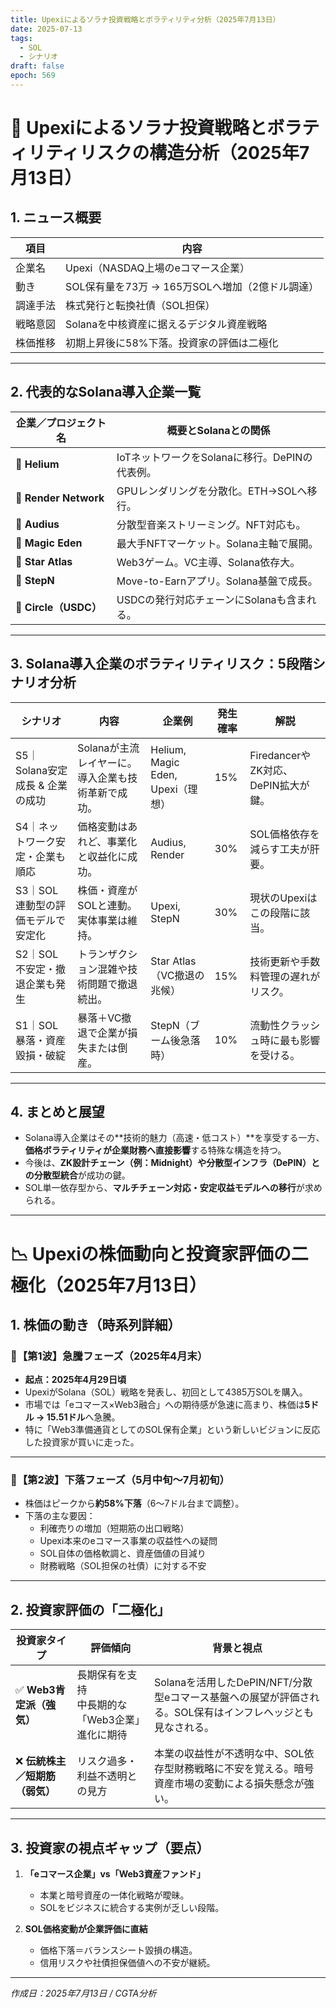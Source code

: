 ```yaml
---
title: Upexiによるソラナ投資戦略とボラティリティ分析（2025年7月13日）
date: 2025-07-13
tags:
  - SOL
  - シナリオ
draft: false
epoch: 569
---
```


# 🧩 Upexiによるソラナ投資戦略とボラティリティリスクの構造分析（2025年7月13日）

## 1. ニュース概要

| 項目 | 内容 |
|------|------|
| 企業名 | Upexi（NASDAQ上場のeコマース企業） |
| 動き | SOL保有量を73万 → 165万SOLへ増加（2億ドル調達） |
| 調達手法 | 株式発行と転換社債（SOL担保） |
| 戦略意図 | Solanaを中核資産に据えるデジタル資産戦略 |
| 株価推移 | 初期上昇後に58%下落。投資家の評価は二極化 |

---

## 2. 代表的なSolana導入企業一覧

| 企業／プロジェクト名 | 概要とSolanaとの関係 |
|----------------------|------------------------|
| 🔷 **Helium** | IoTネットワークをSolanaに移行。DePINの代表例。 |
| 🔷 **Render Network** | GPUレンダリングを分散化。ETH→SOLへ移行。 |
| 🔷 **Audius** | 分散型音楽ストリーミング。NFT対応も。 |
| 🔷 **Magic Eden** | 最大手NFTマーケット。Solana主軸で展開。 |
| 🔷 **Star Atlas** | Web3ゲーム。VC主導、Solana依存大。 |
| 🔷 **StepN** | Move-to-Earnアプリ。Solana基盤で成長。 |
| 🔷 **Circle（USDC）** | USDCの発行対応チェーンにSolanaも含まれる。 |

---

## 3. Solana導入企業のボラティリティリスク：5段階シナリオ分析

| シナリオ | 内容 | 企業例 | 発生確率 | 解説 |
|----------|------|--------|----------|------|
| S5｜Solana安定成長 & 企業の成功 | Solanaが主流レイヤーに。導入企業も技術革新で成功。 | Helium, Magic Eden, Upexi（理想） | 15% | FiredancerやZK対応、DePIN拡大が鍵。 |
| S4｜ネットワーク安定・企業も順応 | 価格変動はあれど、事業化と収益化に成功。 | Audius, Render | 30% | SOL価格依存を減らす工夫が肝要。 |
| S3｜SOL連動型の評価モデルで安定化 | 株価・資産がSOLと連動。実体事業は維持。 | Upexi, StepN | 30% | 現状のUpexiはこの段階に該当。 |
| S2｜SOL不安定・撤退企業も発生 | トランザクション混雑や技術問題で撤退続出。 | Star Atlas（VC撤退の兆候） | 15% | 技術更新や手数料管理の遅れがリスク。 |
| S1｜SOL暴落・資産毀損・破綻 | 暴落＋VC撤退で企業が損失または倒産。 | StepN（ブーム後急落時） | 10% | 流動性クラッシュ時に最も影響を受ける。 |

---

## 4. まとめと展望

- Solana導入企業はその**技術的魅力（高速・低コスト）**を享受する一方、**価格ボラティリティが企業財務へ直接影響**する特殊な構造を持つ。
- 今後は、**ZK設計チェーン（例：Midnight）や分散型インフラ（DePIN）との分散型統合**が成功の鍵。
- SOL単一依存型から、**マルチチェーン対応・安定収益モデルへの移行**が求められる。

---

# 📉 Upexiの株価動向と投資家評価の二極化（2025年7月13日）

## 1. 株価の動き（時系列詳細）

### 🔹【第1波】急騰フェーズ（2025年4月末）
- **起点：2025年4月29日頃**
- UpexiがSolana（SOL）戦略を発表し、初回として4385万SOLを購入。
- 市場では「eコマース×Web3融合」への期待感が急速に高まり、株価は**5ドル → 15.51ドル**へ急騰。
- 特に「Web3準備通貨としてのSOL保有企業」という新しいビジョンに反応した投資家が買いに走った。

---

### 🔹【第2波】下落フェーズ（5月中旬〜7月初旬）
- 株価はピークから**約58%下落**（6〜7ドル台まで調整）。
- 下落の主な要因：
  - 利確売りの増加（短期筋の出口戦略）
  - Upexi本来のeコマース事業の収益性への疑問
  - SOL自体の価格軟調と、資産価値の目減り
  - 財務戦略（SOL担保の社債）に対する不安

---
## 2. 投資家評価の「二極化」

| 投資家タイプ | 評価傾向 | 背景と視点 |
|--------------|------------|-------------|
| ✅ **Web3肯定派（強気）** | 長期保有を支持<br>中長期的な「Web3企業」進化に期待 | Solanaを活用したDePIN/NFT/分散型eコマース基盤への展望が評価される。SOL保有はインフレヘッジとも見なされる。 |
| ❌ **伝統株主／短期筋（弱気）** | リスク過多・利益不透明との見方 | 本業の収益性が不透明な中、SOL依存型財務戦略に不安を覚える。暗号資産市場の変動による損失懸念が強い。 |

---

## 3. 投資家の視点ギャップ（要点）

1. **「eコマース企業」vs「Web3資産ファンド」**
   - 本業と暗号資産の一体化戦略が曖昧。
   - SOLをビジネスに統合する実例が乏しい段階。

2. **SOL価格変動が企業評価に直結**
   - 価格下落＝バランスシート毀損の構造。
   - 信用リスクや社債担保価値への不安が継続。

---


*作成日：2025年7月13日 / CGTA分析*

